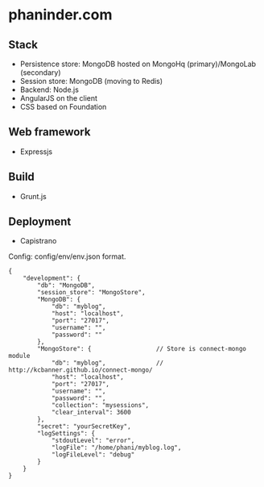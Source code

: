 phaninder.com
=============

Stack
-------
 * Persistence store: MongoDB hosted on MongoHq (primary)/MongoLab (secondary)
 * Session store: MongoDB (moving to Redis)
 * Backend: Node.js
 * AngularJS on the client
 * CSS based on Foundation

Web framework
-------
 * Expressjs

 
Build
-------
 * Grunt.js

Deployment
-------
 * Capistrano

Config:  config/env/env.json format.

    {
    	"development": {
    		"db": "MongoDB",
    		"session_store": "MongoStore",
    		"MongoDB": {
    			"db": "myblog",
    			"host": "localhost",
    			"port": "27017",
    			"username": "",
    			"password": ""
    		},
    		"MongoStore": {                  // Store is connect-mongo module
    			"db": "myblog",              // http://kcbanner.github.io/connect-mongo/
    			"host": "localhost",
    			"port": "27017",
    			"username": "",
    			"password": "",
    			"collection": "mysessions",
                "clear_interval": 3600
    		},
    		"secret": "yourSecretKey",
    		"logSettings": {
    			"stdoutLevel": "error",
    			"logFile": "/home/phani/myblog.log",
    			"logFileLevel": "debug"
    		}
    	}
    }
